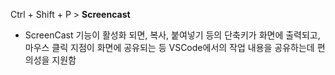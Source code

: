 Ctrl + Shift + P > **Screencast**

- ScreenCast 기능이 활성화 되면, 복사, 붙여넣기 등의 단축키가 화면에 출력되고, 마우스 클릭 지점이 화면에 공유되는 등 VSCode에서의 작업 내용을 공유하는데 편의성을 지원함